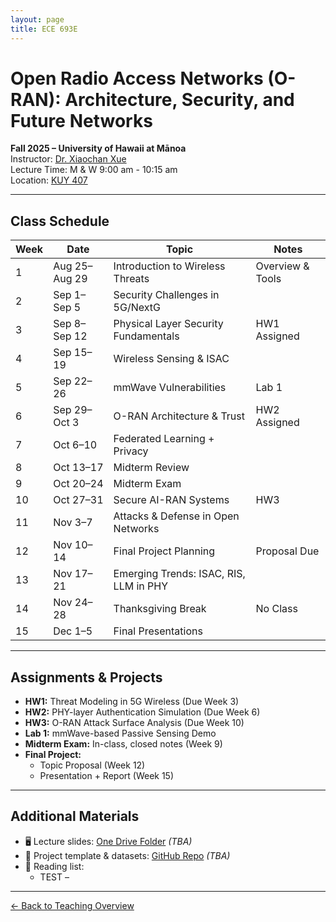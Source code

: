```yaml
---
layout: page
title: ECE 693E 
---
```


# Open Radio Access Networks (O-RAN): Architecture, Security, and Future Networks
**Fall 2025 – University of Hawaii at Mānoa**  
Instructor: [Dr. Xiaochan Xue](https://xueshannon.github.io/)  
Lecture Time:  M & W  9:00 am - 10:15 am  
Location: [KUY 407](https://manoa.hawaii.edu/campus-environments/kuykendall-hall/)

---

## Class Schedule

| Week |       Date       |                 Topic                   |       Notes       |
|------|------------------|-----------------------------------------|-------------------|
| 1    | Aug 25–Aug 29    | Introduction to Wireless Threats       | Overview & Tools  |
| 2    | Sep 1–Sep 5      | Security Challenges in 5G/NextG        |                   |
| 3    | Sep 8–Sep 12     | Physical Layer Security Fundamentals   | HW1 Assigned      |
| 4    | Sep 15–19        | Wireless Sensing & ISAC                |                   |
| 5    | Sep 22–26        | mmWave Vulnerabilities                 | Lab 1             |
| 6    | Sep 29–Oct 3     | O-RAN Architecture & Trust             | HW2 Assigned      |
| 7    | Oct 6–10         | Federated Learning + Privacy           |                   |
| 8    | Oct 13–17        | Midterm Review                         |                   |
| 9    | Oct 20–24        | Midterm Exam                           |                   |
| 10   | Oct 27–31        | Secure AI-RAN Systems                  | HW3               |
| 11   | Nov 3–7          | Attacks & Defense in Open Networks     |                   |
| 12   | Nov 10–14        | Final Project Planning                 | Proposal Due      |
| 13   | Nov 17–21        | Emerging Trends: ISAC, RIS, LLM in PHY |                   |
| 14   | Nov 24–28        | Thanksgiving Break                     | No Class          |
| 15   | Dec 1–5          | Final Presentations                    |                   |

---

## Assignments & Projects

- **HW1:** Threat Modeling in 5G Wireless (Due Week 3)  
- **HW2:** PHY-layer Authentication Simulation (Due Week 6)  
- **HW3:** O-RAN Attack Surface Analysis (Due Week 10)  
- **Lab 1:** mmWave-based Passive Sensing Demo  
- **Midterm Exam:** In-class, closed notes (Week 9)  
- **Final Project:**  
  - Topic Proposal (Week 12)  
  - Presentation + Report (Week 15)

---

## Additional Materials

- 🖥️ Lecture slides: [One Drive Folder](#) *(TBA)*  
- 📁 Project template & datasets: [GitHub Repo](#) *(TBA)*  
- 📖 Reading list:
  - TEST – 

---

[← Back to Teaching Overview](../teaching.md)